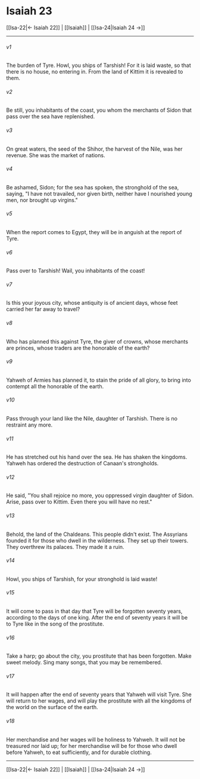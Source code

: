 # Isaiah 23

[[Isa-22|← Isaiah 22]] | [[Isaiah]] | [[Isa-24|Isaiah 24 →]]
***



###### v1 
The burden of Tyre. Howl, you ships of Tarshish! For it is laid waste, so that there is no house, no entering in. From the land of Kittim it is revealed to them. 

###### v2 
Be still, you inhabitants of the coast, you whom the merchants of Sidon that pass over the sea have replenished. 

###### v3 
On great waters, the seed of the Shihor, the harvest of the Nile, was her revenue. She was the market of nations. 

###### v4 
Be ashamed, Sidon; for the sea has spoken, the stronghold of the sea, saying, "I have not travailed, nor given birth, neither have I nourished young men, nor brought up virgins." 

###### v5 
When the report comes to Egypt, they will be in anguish at the report of Tyre. 

###### v6 
Pass over to Tarshish! Wail, you inhabitants of the coast! 

###### v7 
Is this your joyous city, whose antiquity is of ancient days, whose feet carried her far away to travel? 

###### v8 
Who has planned this against Tyre, the giver of crowns, whose merchants are princes, whose traders are the honorable of the earth? 

###### v9 
Yahweh of Armies has planned it, to stain the pride of all glory, to bring into contempt all the honorable of the earth. 

###### v10 
Pass through your land like the Nile, daughter of Tarshish. There is no restraint any more. 

###### v11 
He has stretched out his hand over the sea. He has shaken the kingdoms. Yahweh has ordered the destruction of Canaan's strongholds. 

###### v12 
He said, "You shall rejoice no more, you oppressed virgin daughter of Sidon. Arise, pass over to Kittim. Even there you will have no rest." 

###### v13 
Behold, the land of the Chaldeans. This people didn't exist. The Assyrians founded it for those who dwell in the wilderness. They set up their towers. They overthrew its palaces. They made it a ruin. 

###### v14 
Howl, you ships of Tarshish, for your stronghold is laid waste! 

###### v15 
It will come to pass in that day that Tyre will be forgotten seventy years, according to the days of one king. After the end of seventy years it will be to Tyre like in the song of the prostitute. 

###### v16 
Take a harp; go about the city, you prostitute that has been forgotten. Make sweet melody. Sing many songs, that you may be remembered. 

###### v17 
It will happen after the end of seventy years that Yahweh will visit Tyre. She will return to her wages, and will play the prostitute with all the kingdoms of the world on the surface of the earth. 

###### v18 
Her merchandise and her wages will be holiness to Yahweh. It will not be treasured nor laid up; for her merchandise will be for those who dwell before Yahweh, to eat sufficiently, and for durable clothing.

***
[[Isa-22|← Isaiah 22]] | [[Isaiah]] | [[Isa-24|Isaiah 24 →]]
